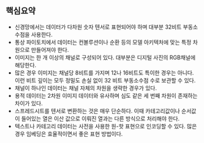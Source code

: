 ## 핵심요약

- 신경망에서는 데이터가 다차원 숫자 텐서로 표현되어야 하며 대부분 32비트 부동소수점을 사용한다.
- 통상 파이토치에서 데이터는 컨볼루션이나 순환 등의 모델 아키텍처에 맞는 특정 차원으로 만들어져야 한다. 
- 이미지는 한 개 이상의 채널로 구성되어 있다. 대부분은 디지털 사진의 RGB채널에 해당한다.
- 많은 경우 이미지는 채널당 8비트를 가지며 12나 16비트도 특이한 경우는 아니다. 이런 비트 깊이는 모두 정밀도 손실 없이 32 비트 부동소수점 수로 보관할 수 있다. 
- 채널이 하나인 데이터는 채널 자체의 차원을 생략한 경우가 있다.
- 용적 데이터는 2차원 이미지 데이터와 유사하며 심도 같은 세 번째 차원이 존재하는 차이가 있다.
- 스프레드시트를 텐서로 변환하는 것은 매우 단순하다. 이때 카테고리값이나 순서값이 들어있는 열은 이산 값으로 이뤄진 열과는 다른 방식으로 처리해야 한다. 
- 텍스트나 카테고리 데이터는 사전을 사용한 원-핫 표현으로 인코딩할 수 있다. 많은 경우 임베딩은 효율적이면서 좋은 표현 방법이다.  
